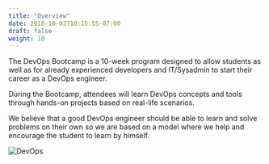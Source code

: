 ```yaml
---
title: "Overview"
date: 2018-10-03T10:15:55-07:00
draft: false
weight: 10
---
```


The DevOps Bootcamp is a 10-week program designed to allow students as well as for already experienced developers and IT/Sysadmin to start their career as a DevOps engineer.

 During the Bootcamp, attendees will learn DevOps concepts and tools through hands-on projects based on real-life scenarios.

We believe that a good DevOps engineer should be able to learn and solve problems on their own so we are based on a model where we help and encourage the student to learn by himself.

![DevOps](/images/devops.gif)